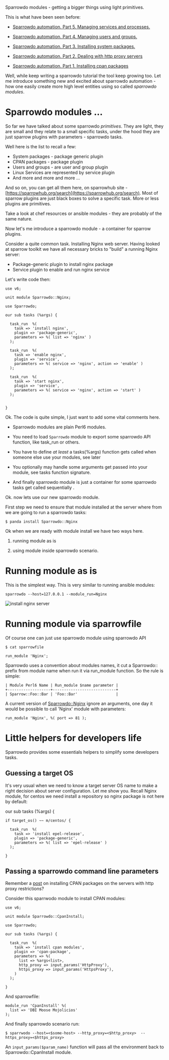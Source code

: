 Sparrowdo modules - getting a bigger things using light primitives.

This is what have been seen before:

* [Sparrowdo automation. Part 5. Managing services and processes.](http://blogs.perl.org/users/melezhik/2016/08/sparrowdo-automation-part-5-managing-services-and-processes.html)

* [Sparrowdo automation. Part 4. Managing users and groups.](http://blogs.perl.org/users/melezhik/2016/07/sparrowdo-automation-part-4-managing-users-and-groups.html)

* [Sparrowdo automation. Part 3. Installing system packages.](http://blogs.perl.org/users/melezhik/2016/07/sparrowdo-automation-part-3-installing-system-packages.html)

* [Sparrowdo automation. Part 2. Dealing with http proxy servers](http://blogs.perl.org/users/melezhik/2016/07/sparrowdo-automation-part-2-dealing-with-http-proxy-servers.html)

* [Sparrowdo automation. Part 1. Installing cpan packages](http://blogs.perl.org/users/melezhik/2016/07/sparrowdo-automation---installing-cpan-packages.html)


Well, while keep writing a sparrowdo tutorial the tool keep growing too. Let me introduce something new
and excited about sparrowdo automation - how one easily create more high level entities using so called
_sparrowdo modules_.

# Sparrowdo modules ... 

So far we have talked about some sparrowdo _primitives_. They are light, they are small and they
relate to a small specific tasks, under the hood they are just sparrow plugins with parameters -
sparrowdo tasks.


Well here is the list to recall a few:


- System packages - package generic plugin
- CPAN packages - package plugin
- Users and groups - are user and group plugin
- Linux Services are represented by service plugin
- And more and more and more ...

And so on, you can get all them here, on sparrowhub site - [https://sparrowhub.org/search](https://sparrowhub.org/search).
Most of sparrow plugins are just black boxes to solve a specific task. More or less plugins are primitives.

Take a look at chef resources or ansible modules - they are probably of the same nature.


Now let's me introduce a sparrowdo module - a container for sparrow plugins.

Consider a quite common task. Installing Nginx web server. Having looked at sparrow toolkit we have
all necessary bricks to "build" a running Nginx server:


- Package-generic plugin to install nginx package
- Service plugin to enable and run nginx service

Let's write code then:

    use v6;
    
    unit module Sparrowdo::Nginx;
    
    use Sparrowdo;
    
    our sub tasks (%args) {
    
      task_run  %(
        task => 'install nginx',
        plugin => 'package-generic',
        parameters => %( list => 'nginx' )
      );
    
      task_run  %(
        task => 'enable nginx',
        plugin => 'service',
        parameters => %( service => 'nginx', action => 'enable' )
      );
    
      task_run  %(
        task => 'start nginx',
        plugin => 'service',
        parameters => %( service => 'nginx', action => 'start' )
      );
    
    
    }
    
Ok. The code is quite simple, I just want to add some vital comments here.

* Sparrowdo modules are plain Perl6 modules.

* You need to load `Sparrowdo` module to export some sparrowdo API function, like task\_run or others.

* You have to define _at least_ a tasks(%args) function gets called when someone else use your modules, see later

* You optionally may handle some arguments get passed into your module, see tasks function signature.


* And finally sparrowdo module is just a container for some sparrowdo tasks get called sequentially .

Ok. now lets use our new sparrowdo module.

First step we need to ensure that module installed at the server where from we are going to run a sparrowdo tasks:

    $ panda install Sparrowdo::Nginx

Ok when we are ready with module install we have two ways here. 

1. running module as is

2. using module inside sparrowdo scenario.


# Running module as is


This is the simplest way. This is very similar to running ansible modules:

    sparrowdo --host=127.0.0.1 --module_run=Nginx 

![install nginx server](https://raw.githubusercontent.com/melezhik/papers/master/nginx-module-run.png)


# Running module via sparrowfile

Of course one can just use sparrowdo module using sparrowdo API

    $ cat sparrowfile

    run_module 'Nginx';


Sparrowdo uses a convention about modules names, it cut a Sparrowdo:: prefix from module name when run it
via run\_module function.  So the rule is simple:

    | Module Perl6 Name | Run_module $name parameter |
    +-------------------+----------------------------+
    | Sparrow::Foo::Bar | 'Foo::Bar'                 |


A current version of [Sparrowdo::Nginx](https://github.com/melezhik/sparrowdo-nginx) ignore
an arguments, one day it would be possible to call 'Nginx' module with parameters:


    run_module 'Nginx', %( port => 81 );


# Little helpers for developers life

Sparrowdo provides some essentials helpers to simplify some developers tasks.

## Guessing a target OS

It's very usual when we need to know a target server OS name to make a right decision about 
server configuration. Let me show you. Recall Nginx module, for centos we need install
a repository so nginx package is not here by default:

  our sub tasks (%args) {

    if target_os() ~~ m/centos/ {
  
      task_run  %(
        task => 'install epel-release',
        plugin => 'package-generic',
        parameters => %( list => 'epel-release' )
      );
    
    }


## Passing a sparrowdo command line parameters

Remember a [post](http://blogs.perl.org/users/melezhik/2016/07/sparrowdo-automation-part-2-dealing-with-http-proxy-servers.html) on installing CPAN packages on the servers with http proxy restrictions?

Consider this sparrwodo module to install CPAN modules:


    use v6;
    
    unit module Sparrowdo::CpanInstall;
    
    use Sparrowdo;
    
    our sub tasks (%args) {
    
      task_run  %(
        task => 'install cpan modules',
        plugin => 'cpan-package',
        parameters => %( 
          list => %args<list>,
          http_proxy => input_params('HttpProxy'), 
          https_proxy => input_params('HttpsProxy'), 
        )
      );
    
    }
    
And sparrowfile:

  
    module_run 'CpanInstall' %(
      list => 'DBI Moose Mojolicios'
    );


And finally sparrowdo scenario run:


    $ sparrwodo --host=<$some-host> --http_proxy=<$http_proxy>  --https_proxy=<$https_proxy>

An `input_params($param_name)` function will pass all the environment back to Sparrowdo::CpanInstall module.



